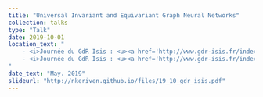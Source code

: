 ```yaml
---
title: "Universal Invariant and Equivariant Graph Neural Networks"
collection: talks
type: "Talk"
date: 2019-10-01
location_text: "
	- <i>Journée du GdR Isis : <u><a href='http://www.gdr-isis.fr/index.php?page=reunion&idreunion=387'>Graph Signal Processing</a></u></i><br>
	- <i>Journée du GdR Isis : <u><a href='http://www.gdr-isis.fr/index.php?page=reunion&idreunion=405'>Theory of Deep Learning</a></u></i>
"
date_text: "May. 2019"
slideurl: "http://nkeriven.github.io/files/19_10_gdr_isis.pdf"
---
```

